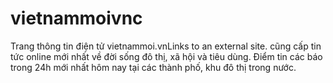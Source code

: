 # vietnammoivnc
Trang thông tin điện tử vietnammoi.vnLinks to an external site. cũng cấp tin tức online mới nhất về đời sống đô thị, xã hội và tiêu dùng. Điểm tin các báo trong 24h mới nhất hôm nay tại các thành phố, khu đô thị trong nước.
